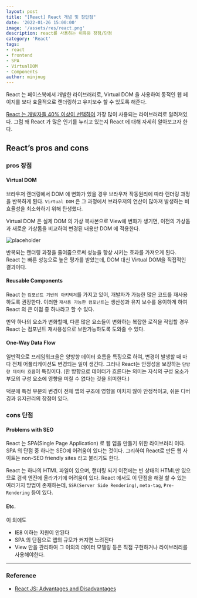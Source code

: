```yaml
---
layout: post
title: "[React] React 개념 및 장단점"
date: '2022-01-26 15:00:00'
image: '/assets/res/react.png'
description: react를 사용하는 이유와 장점/단점
category: 'React'
tags:
- react
- frontend
- SPA
- VirtualDOM
- Components
author: minjnug
---
```


React 는 페이스북에서 개발한 라이브러리로, Virtual DOM 을 사용하여 동적인 웹 페이지를 보다 효율적으로 랜더링하고 유지보수 할 수 있도록 해준다.

[React 는 개발자들 40% 이상이 선택하여](https://insights.stackoverflow.com/survey/2021#most-popular-technologies-webframe-prof) 가장 많이 사용되는 라이브러리로 알려져있다. 그럼 왜 React 가 많은 인기를 누리고 있는지 React 에 대해 자세히 알아보고자 한다.


## React’s pros and cons

### pros 장점

#### Virtual DOM

브라우저 랜더링에서 DOM 에 변화가 있을 경우 브라우저 작동원리에 따라 랜더링 과정을 반복하게 된다. `Virtual DOM` 은 그 과정에서 브라우저의 연산이 많아져 발생하는 비효율성을 최소화하기 위해 탄생했다.

Virtual DOM 은 실제 DOM 의 가상 복사본으로 View에 변화가 생기면, 이전의 가상돔과 새로운 가상돔을 비교하여 변경된 내용만 DOM 에 적용한다. 

![placeholder](../assets/res/react/Virtual_DOM.png "Virtual DOM")

반복되는 랜더링 과정을 줄여줌으로써 성능을 향상 시키는 효과를 가져오게 된다. React 는 빠른 성능으로 높은 평가를 받았는데, DOM 대신 Virtual DOM을 직접적인 결과이다.

#### Reusable Components

React 는 `컴포넌트 기반의 아키텍처`를 가지고 있어, 개발자가 가능한 많은 코드를 재사용하도록 권장한다.
이러한 `재사용 가능한 컴포넌트`는 생산성과 유지 보수를 용이하게 하여 React 의 큰 이점 중 하나라고 할 수 있다.

만약 하나의 요소가 변화할때, 다른 많은 요소들이 변화하는 복잡한 로직을 작업할 경우 React 는 컴포넌트 재사용성으로 보완가능하도록 도와줄 수 있다.


#### One-Way Data Flow

일반적으로 프레임워크을은 양방향 데이터 흐름을 특징으로 하여, 변경이 발생할 때 마다 전체 어플리케이션도 변경되는 일이 생긴다. 그러나 React는 안정성을 보장하는 `단방향 데이터 흐름`이 특징이다.
(한 방향으로 데이터가 흐른다는 의미는 자식의 구성 요소가 부모의 구성 요소에 영향을 미칠 수 없다는 것을 의미한다.)

덕분에 특정 부분의 변경이 전체 앱의 구조에 영향을 미치지 않아 안정적이고, 쉬운 디버깅과 유지관리의 장점이 있다.


### cons 단점

#### Problems with SEO

React 는 SPA(Single Page Application) 로 웹 앱을 만들기 위한 라이브러리 이다. SPA 의 단점 중 하나는 SEO에 어려움이 있다는 것이다. 그리하여 React로 만든 웹 사이트는 non-SEO friendly sites 라고 불리기도 한다.

 React 는 하나의 HTML 파일이 있으며, 랜더링 되기 이전에는 빈 상태의 HTML만 있으므로 검색 엔진에 올라가기에 어려움이 있다. React 에서도 이 단점을 해결 할 수 있는 여러가지 방법이 존재하는데, `SSR(Server Side Rendering)`, `meta-tag`, `Pre-Rendering` 등이 있다. 


#### Etc.

 이 외에도 
 - IE8 이하는 지원이 안된다
 - SPA 의 단점으로 앱의 규모가 커지면 느려진다
 - View 만을 관리하여 그 이외의 데이터 모델링 등은 직접 구현하거나 라이브러리를 사용해야한다.




-----
### Reference
- <a href="https://massivepixel.io/blog/react-advantages-disadvantages">React JS: Advantages and Disadvantages</a>